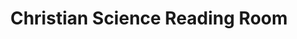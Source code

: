 ---
title: "Christian Science Reading Room"
url: /apopka/christian-science-reading-room/
shop: books
---